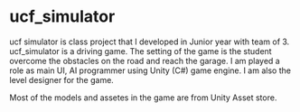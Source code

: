 # ucf_simulator

ucf simulator is class project that I developed in Junior year with team of 3.
ucf_simulator is a driving game. The setting of the game is the student overcome the obstacles on the road and reach the garage.
I am played a role as main UI, AI programmer using Unity (C#) game engine.
I am also the level designer for the game.

Most of the models and assetes in the game are from Unity Asset store.
